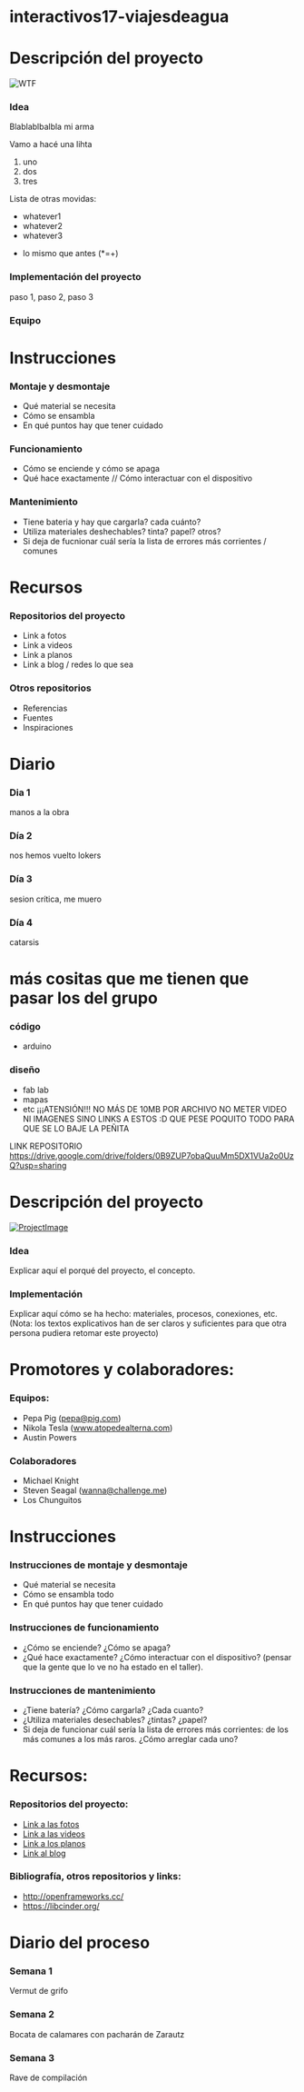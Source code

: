 # interactivos17-viajesdeagua
# Descripción del proyecto
![WTF](https://media.giphy.com/media/3og0ILbTnaClt4PU3u/giphy.gif)
### Idea
Blablablbalbla mi arma

Vamo a hacé una lihta
1. uno
2. dos
3. tres

Lista de otras movidas:
* whatever1
* whatever2
* whatever3
+ lo mismo que antes (*=+)

### Implementación del proyecto
paso 1, paso 2, paso 3

### Equipo

# Instrucciones
### Montaje y desmontaje
+ Qué material se necesita
+ Cómo se ensambla
+ En qué puntos hay que tener cuidado
### Funcionamiento
+ Cómo se enciende y cómo se apaga
+ Qué hace exactamente // Cómo interactuar con el dispositivo 
### Mantenimiento
+ Tiene bateria y hay que cargarla? cada cuánto?
+ Utiliza materiales deshechables? tinta? papel? otros?
+ Si deja de fucnionar cuál sería la lista de errores más corrientes / comunes

# Recursos
### Repositorios del proyecto
+ Link a fotos
+ Link a videos
+ Link a planos
+ Link a blog / redes lo que sea
### Otros repositorios
+ Referencias
+ Fuentes
+ Inspiraciones

# Diario
### Dia 1
manos a la obra
### Día 2
nos hemos vuelto lokers
### Día 3
sesion crítica, me muero
### Día 4
catarsis

# más cositas que me tienen que pasar los del grupo
### código
+ arduino
### diseño
+ fab lab
+ mapas
+ etc
 ¡¡¡ATENSIÓN!!! NO MÁS DE 10MB POR ARCHIVO
NO METER VIDEO NI IMAGENES SINO LINKS A ESTOS :D QUE PESE POQUITO TODO PARA QUE SE LO BAJE LA PEÑITA

LINK REPOSITORIO https://drive.google.com/drive/folders/0B9ZUP7obaQuuMm5DX1VUa2o0UzQ?usp=sharing

# Descripción del proyecto
[![ProjectImage](http://medialab-prado.es/mmedia/19/19846/500_0.jpg)](http://projectWeb.com/)
### Idea
Explicar aquí el porqué del proyecto, el concepto. 
### Implementación
Explicar aquí cómo se ha hecho: materiales, procesos, conexiones, etc. 
(Nota: los textos explicativos han de ser claros y suficientes para que otra persona pudiera retomar este proyecto)
# Promotores y colaboradores: 
### Equipos: 
+ Pepa Pig (pepa@pig.com)
+ Nikola Tesla (www.atopedealterna.com)
+ Austin Powers
### Colaboradores
+ Michael Knight 
+ Steven Seagal (wanna@challenge.me)
+ Los Chunguitos
# Instrucciones
### Instrucciones de montaje y desmontaje
+ Qué material se necesita
+ Cómo se ensambla todo
+ En qué puntos hay que tener cuidado
### Instrucciones de funcionamiento
+ ¿Cómo se enciende? ¿Cómo se apaga?
+ ¿Qué hace exactamente? ¿Cómo interactuar con el dispositivo? (pensar que la gente que lo ve no ha estado en el taller). 
### Instrucciones de mantenimiento
+ ¿Tiene batería? ¿Cómo cargarla? ¿Cada cuanto?
+ ¿Utiliza materiales desechables? ¿tintas? ¿papel?
+ Si deja de funcionar cuál sería la lista de errores más corrientes: de los más comunes a los más raros. ¿Cómo arreglar cada uno?
# Recursos: 
### Repositorios del proyecto:
+ [Link a las fotos](http://www.flickrPorEjemplo.com)
+ [Link a las videos](http://www.lasalsaeslomas.com)
+ [Link a los planos](http://www.atopedecarto.com)
+ [Link al blog](http://www.mibloglopeta.com)
### Bibliografía, otros repositorios y links: 
+ http://openframeworks.cc/
+ https://libcinder.org/
# Diario del proceso
### Semana 1
Vermut de grifo 
### Semana 2
Bocata de calamares con pacharán de Zarautz
### Semana 3
Rave de compilación


